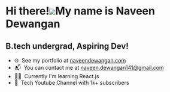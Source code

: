 Hi there!![](https://user-images.githubusercontent.com/18350557/176309783-0785949b-9127-417c-8b55-ab5a4333674e.gif)My name is Naveen Dewangan
=======================================================================================================================================

B.tech undergrad, Aspiring Dev!
-------------------------------

* 🌐  See my portfolio at [naveendewangan.com](https://naveendewangan.super.site/)
* 📬  You can contact me at [naveen.dewangan141@gmail.com](mailto:naveen.dewangan141@gmail.com)
* 🧑‍💻  Currently I'm learning React.js
* 🎥  Tech Youtube Channel with 1k+ subscribers

